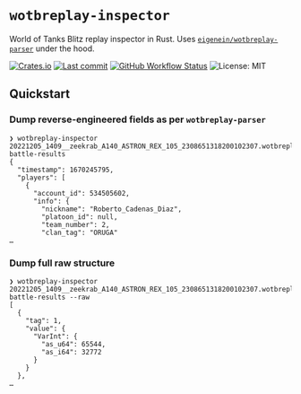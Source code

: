# `wotbreplay-inspector`

World of Tanks Blitz replay inspector in Rust. Uses [`eigenein/wotbreplay-parser`](https://github.com/eigenein/wotbreplay-parser) under the hood.

[![Crates.io](https://img.shields.io/crates/v/wotbreplay-inspector)](https://crates.io/crates/wotbreplay-inspector)
[![Last commit](https://img.shields.io/github/last-commit/eigenein/wotbreplay-inspector)](https://github.com/eigenein/wotbreplay-inspector/commits/main)
[![GitHub Workflow Status](https://img.shields.io/github/workflow/status/eigenein/wotbreplay-inspector/Check)](https://github.com/eigenein/wotbreplay-inspector/actions)
![License: MIT](https://img.shields.io/crates/l/wotbreplay-inspector)

## Quickstart

### Dump reverse-engineered fields as per `wotbreplay-parser`

```
❯ wotbreplay-inspector 20221205_1409__zeekrab_A140_ASTRON_REX_105_2308651318200102307.wotbreplay battle-results
{
  "timestamp": 1670245795,
  "players": [
    {
      "account_id": 534505602,
      "info": {
        "nickname": "Roberto_Cadenas_Diaz",
        "platoon_id": null,
        "team_number": 2,
        "clan_tag": "ORUGA"
…
```

### Dump full raw structure

```
❯ wotbreplay-inspector 20221205_1409__zeekrab_A140_ASTRON_REX_105_2308651318200102307.wotbreplay battle-results --raw
[
  {
    "tag": 1,
    "value": {
      "VarInt": {
        "as_u64": 65544,
        "as_i64": 32772
      }
    }
  },
…
```
